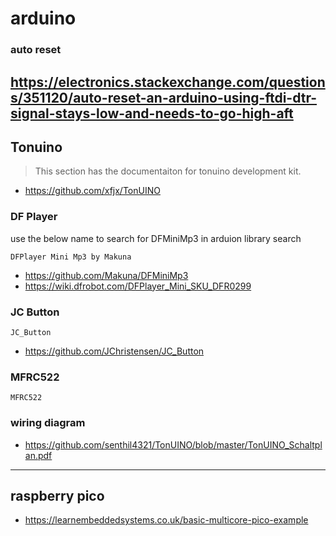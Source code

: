 # arduino
### auto reset
https://electronics.stackexchange.com/questions/351120/auto-reset-an-arduino-using-ftdi-dtr-signal-stays-low-and-needs-to-go-high-aft
---
## Tonuino
> This section has the documentaiton for tonuino development kit.
> 
* https://github.com/xfjx/TonUINO

### DF Player
use the below name to search for DFMiniMp3 in arduion library search
```
DFPlayer Mini Mp3 by Makuna
```
* https://github.com/Makuna/DFMiniMp3
* https://wiki.dfrobot.com/DFPlayer_Mini_SKU_DFR0299

### JC Button
```
JC_Button
```
* https://github.com/JChristensen/JC_Button
### MFRC522
```
MFRC522
```
### wiring diagram
* https://github.com/senthil4321/TonUINO/blob/master/TonUINO_Schaltplan.pdf
---
## raspberry pico

* https://learnembeddedsystems.co.uk/basic-multicore-pico-example
